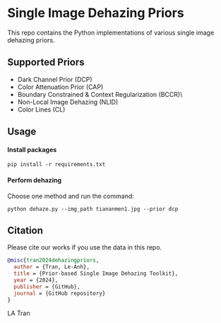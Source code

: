 # Single Image Dehazing Priors

This repo contains the Python implementations of various single image dehazing priors.

## Supported Priors

- Dark Channel Prior (DCP)
- Color Attenuation Prior (CAP)
- Boundary Constrained & Context Regularization (BCCR)\
- Non-Local Image Dehazing (NLID)
- Color Lines (CL)

## Usage

#### Install packages

```
pip install -r requirements.txt
```

#### Perform dehazing

Choose one method and run the command:

```
python dehaze.py --img_path tiananmen1.jpg --prior dcp
```

## Citation

Please cite our works if you use the data in this repo. 

```bibtex
@misc{tran2024dehazingpriors,
  author = {Tran, Le-Anh},
  title = {Prior-based Single Image Dehazing Toolkit},
  year = {2024},
  publisher = {GitHub},
  journal = {GitHub repository}
}
```

LA Tran
